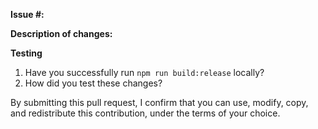 **Issue #:** 

**Description of changes:**

**Testing**

1. Have you successfully run `npm run build:release` locally?
2. How did you test these changes?


By submitting this pull request, I confirm that you can use, modify, copy, and redistribute this contribution, under the terms of your choice.

